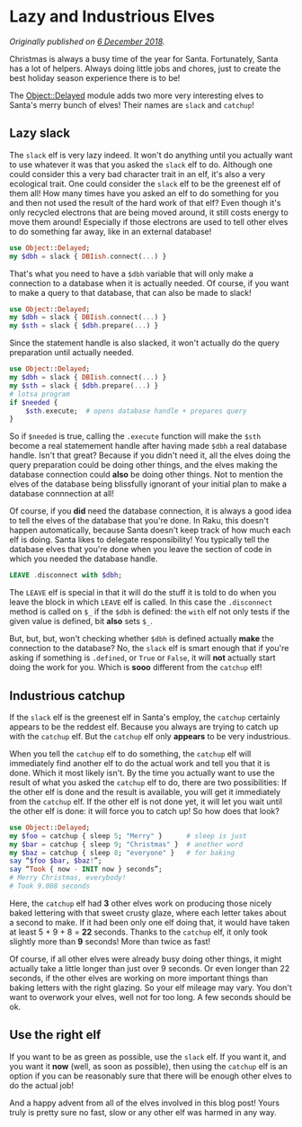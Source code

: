 Lazy and Industrious Elves
==========================

*Originally published on [6 December 2018](https://perl6advent.wordpress.com/2018/12/06/day-6-lazy-and-industrious-elves/).*

Christmas is always a busy time of the year for Santa. Fortunately, Santa has a lot of helpers. Always doing little jobs and chores, just to create the best holiday season experience there is to be!

The [Object::Delayed](https://modules.raku.org/dist/Object::Delayed) module adds two more very interesting elves to Santa's merry bunch of elves! Their names are `slack` and `catchup`!

Lazy slack
----------
The `slack` elf is very lazy indeed. It won't do anything until you actually want to use whatever it was that you asked the `slack` elf to do. Although one could consider this a very bad character trait in an elf, it's also a very ecological trait. One could consider the `slack` elf to be the greenest elf of them all! How many times have you asked an elf to do something for you and then not used the result of the hard work of that elf? Even though it's only recycled electrons that are being moved around, it still costs energy to move them around! Especially if those electrons are used to tell other elves to do something far away, like in an external database!

```` raku
use Object::Delayed;
my $dbh = slack { DBIish.connect(...) }
````

That's what you need to have a `$dbh` variable that will only make a connection to a database when it is actually needed. Of course, if you want to make a query to that database, that can also be made to slack!

```` raku
use Object::Delayed;
my $dbh = slack { DBIish.connect(...) }
my $sth = slack { $dbh.prepare(...) }
````

Since the statement handle is also slacked, it won't actually do the query preparation until actually needed.

```` raku
use Object::Delayed;
my $dbh = slack { DBIish.connect(...) }
my $sth = slack { $dbh.prepare(...) }
# lotsa program
if $needed {
    $sth.execute;  # opens database handle + prepares query
}
````

So if `$needed` is true, calling the `.execute` function will make the `$sth` become a real statemement handle after having made `$dbh` a real database handle. Isn't that great? Because if you didn't need it, all the elves doing the query preparation could be doing other things, and the elves making the database connection could **also** be doing other things. Not to mention the elves of the database being blissfully ignorant of your initial plan to make a database connnection at all!

Of course, if you **did** need the database connection, it is always a good idea to tell the elves of the database that you're done. In Raku, this doesn't happen automatically, because Santa doesn't keep track of how much each elf is doing. Santa likes to delegate responsibility! You typically tell the database elves that you're done when you leave the section of code in which you needed the database handle.

```` raku
LEAVE .disconnect with $dbh;
````

The `LEAVE` elf is special in that it will do the stuff it is told to do when you leave the block in which `LEAVE` elf is called. In this case the `.disconnect` method is called on `$_` if the `$dbh` is defined: the `with` elf not only tests if the given value is defined, bit **also** sets `$_`.

But, but, but, won't checking whether `$dbh` is defined actually **make** the connection to the database? No, the `slack` elf is smart enough that if you're asking if something is `.defined`, or `True` or `False`, it will **not** actually start doing the work for you. Which is **sooo** different from the `catchup` elf!

Industrious catchup
-------------------
If the `slack` elf is the greenest elf in Santa's employ, the `catchup` certainly appears to be the reddest elf. Because you always are trying to catch up with the `catchup` elf. But the `catchup` elf only **appears** to be very industrious.

When you tell the `catchup` elf to do something, the `catchup` elf will immediately find another elf to do the actual work and tell you that it is done. Which it most likely isn't. By the time you actually want to use the result of what you asked the `catchup` elf to do, there are two possibilities: If the other elf is done and the result is available, you will get it immediately from the `catchup` elf. If the other elf is not done yet, it will let you wait until the other elf is done: it will force you to catch up! So how does that look?

```` raku
use Object::Delayed;
my $foo = catchup { sleep 5; "Merry" }      # sleep is just
my $bar = catchup { sleep 9; "Christmas" }  # another word
my $baz = catchup { sleep 8; "everyone" }   # for baking
say “$foo $bar, $baz!”;
say “Took { now - INIT now } seconds”;
# Merry Christmas, everybody!
# Took 9.008 seconds
````

Here, the `catchup` elf had **3** other elves work on producing those nicely baked lettering with that sweet crusty glaze, where each letter takes about a second to make. If it had been only one elf doing that, it would have taken at least 5 + 9 + 8 = **22** seconds. Thanks to the `catchup` elf, it only took slightly more than **9** seconds! More than twice as fast!

Of course, if all other elves were already busy doing other things, it might actually take a little longer than just over 9 seconds. Or even longer than 22 seconds, if the other elves are working on more important things than baking letters with the right glazing. So your elf mileage may vary. You don't want to overwork your elves, well not for too long. A few seconds should be ok.

Use the right elf
-----------------
If you want to be as green as possible, use the `slack` elf. If you want it, and you want it **now** (well, as soon as possible), then using the `catchup` elf is an option if you can be reasonably sure that there will be enough other elves to do the actual job!

And a happy advent from all of the elves involved in this blog post! Yours truly is pretty sure no fast, slow or any other elf was harmed in any way.
